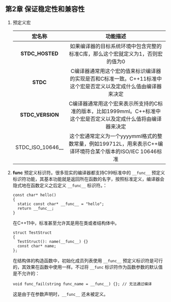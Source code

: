 ## 第2章 保证稳定性和兼容性     
1.  预定义宏      

    |宏名称|功能描述|       
    |:----:|:------:|
    |__STDC_HOSTED__|如果编译器的目标系统环境中包含完整的标准C库，那么这个宏就定义为1，否则宏的值为0|        
    |__STDC__|C编译器通常用这个宏的值来标识编译器的实现是否和C标准一致。C++11标准中这个宏是否定义以及定成什么值由编译器来决定|     
    |__STDC_VERSION__|C编译器通常用这个宏来表示所支持的C标准的版本，比如1999mml。C++标准中这个宏是否定义以及定成什么值将由编译器来决定|       
    |STDC_ISO_10646__|这个宏通常定义为一个yyyymml格式的整数常量，例如199712L，用来表示C++编译环境符合某个版本的ISO/IEC 10646标准|         

2.  __func__ 预定义标识符。很多现实的编译器都支持C99标准中的 `__func__` 预定义标识符功能，其基本功能就是返回所在函数的名字，按照标准定义，编译器会隐式地在函数定义之后定义 `__func__` 标识符。：      
    ```
    const char* hello()
    {
      static const char* __func__ = "hello";
      return __func__;
    }
    ```
    在C++11中，标准甚至允许其是用在类或者结构体中。   
    ```
    struct TestStruct
    {
      TestStruct(): name(__func__) {}
      const char* name;
    };
    ```
    在结构体的构造函数中，初始化成员列表使用 `__func__` 预定义标识符是可行的，其效果在函数中使用一样。不过将 `__func` 标识符作为函数参数的默认值是不允许的：      
    ```
    void func_fail(string func_name = __func__) {}; // 无法通过编译
    ```
    这是由于在参数声明时，`__func__` 还未被定义。     
